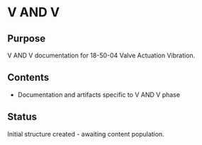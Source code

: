 # V AND V

## Purpose
V AND V documentation for 18-50-04 Valve Actuation Vibration.

## Contents
- Documentation and artifacts specific to V AND V phase

## Status
Initial structure created - awaiting content population.
